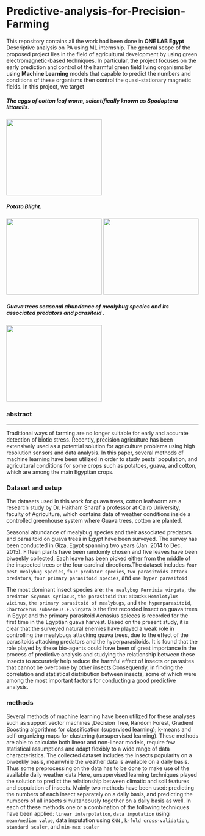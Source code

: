 # Predictive-analysis-for-Precision-Farming
This repository contains all the work had been done in **ONE LAB Egypt** Descriptive analysis on PA using ML internship.
The general scope of the proposed project lies in the field of agricultural development by using green electromagnetic-based techniques. In particular, the project focuses on the early prediction and control of the harmful green field living organisms by using **Machine Learning** models that capable to predict the numbers and conditions of these organisms then control the quasi-stationary magnetic fields. In this project, we target 
##### The eggs of cotton leaf worm, scientifically known as Spodoptera littoralis.
<img src="https://www.sciencesource.com/Doc/TR1_WATERMARKED/7/4/8/e/SS2363319.jpg?d63642015363" width="250" height="200">

##### Potato Blight.
<img src="https://www.quickcrop.ie/blog/wp-content/uploads/2013/09/Potato-blight-on-leaf.jpg" width="250" height="200"> <img src="https://cdn.britannica.com/17/171817-050-BF8C19FA/blight-plant-disease-water-mold-Phytophthora-infestans.jpg" width="250" height="200">
                                                                                                                      
##### Guava trees  seasonal abundance of mealybug species and its associated predators and parasitoid .  
<img src="https://www.vnrnursery.in/wp-content/uploads/2017/04/MB2.jpg" width="250" height="200">

### abstract
------------
Traditional ways of farming are no longer suitable for early and accurate detection of biotic stress. Recently, precision agriculture has been extensively used as a potential solution for agriculture problems using high resolution sensors and data analysis.
In this paper, several methods of machine learning have been utilized in order to study pests' population, and agricultural conditions for some crops such as potatoes, guava, and cotton, which are among the main Egyptian crops.

### Dataset and setup
The datasets used in this work for guava trees, cotton leafworm are a research study by Dr. Haitham Sharaf a professor at Cairo University, faculty of Agriculture, which contains data of weather conditions inside a controlled greenhouse system where Guava trees, cotton are planted.

Seasonal abundance of mealybug species and their associated predators and parasitoid on guava trees in Egypt have been surveyed. The survey has been conducted in Giza, Egypt spanning two years (Jan. 2014 to Dec. 2015). Fifteen plants have been randomly chosen and five leaves have been biweekly collected, Each leave has been picked either from the middle of the inspected trees or the four cardinal directions.The dataset includes `four pest mealybug species`, `four predator species`, `two parasitoids attack predators`, `four primary parasitoid species`, and `one hyper parasitoid`

The most dominant insect species are: `the mealybug Ferrisia virgata`, `the predator Scymnus syriacus`, `the parasitoid` that attacks  `Homalotylus vicinus`, `the primary parasitoid of mealybugs`, and `the hyperparasitoid`, `Chartocerus subaeneus.F.virgata` is the first recorded insect on guava trees in Egypt and the primary parasitoid Aenasius spieces is recorded for the first time in the Egyptian guava harvest. Based on the present study, it is clear that the surveyed natural enemies have played a weak role in controlling the mealybugs attacking guava trees, due to the effect of the parasitoids attacking predators and the hyperparasitoids. It is found that the role played by these bio-agents could have been of great importance in the process of predictive analysis and studying the relationship between these insects to accurately help reduce the harmful effect of insects or parasites that cannot be overcome by other insects.Consequently, in finding the correlation and statistical distribution between insects, some of which were among the most important factors for conducting a good predictive analysis.

### methods
Several methods of machine learning have been utilized for these analyses such as support vector machines ,Decision Tree, Random Forest, Gradient Boosting algorithms for classification (supervised learning); k-means and self-organizing maps for clustering (unsupervised learning). These methods are able to calculate both linear and non-linear models, require few statistical assumptions and adapt flexibly to a wide range of data characteristics.
The collected dataset includes the insects popularity on a biweekly basis, meanwhile the weather data is available on a daily basis. Thus some preprocessing on the data has to be done to make use of the available daily weather data.Here, unsupervised learning techniques played the solution to predict the relationship between climatic and soil features and population of insects.
Mainly two methods have been used: predicting the numbers of each insect separately on a daily basis, and predicting the numbers of all insects simultaneously together on a daily basis as well. In each of these methods one or a combination of the following techniques have been applied: `linear interpolation`, `data imputation` using `mean/median value`, data imputation using `KNN` , `k-fold cross-validation`, `standard scaler`, and `min-max scaler`
